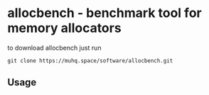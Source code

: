 # allocbench - benchmark tool for memory allocators

to download allocbench just run
```shell
git clone https://muhq.space/software/allocbench.git
```

## Usage


